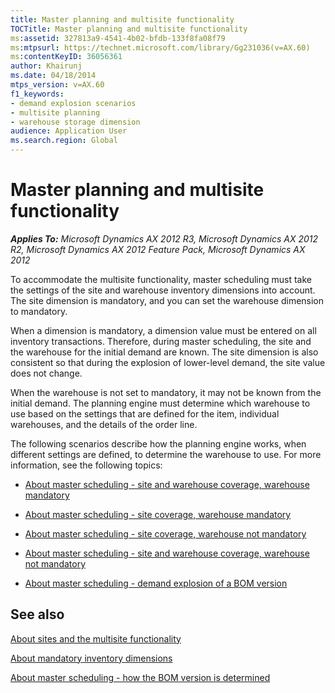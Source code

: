 ```yaml
---
title: Master planning and multisite functionality
TOCTitle: Master planning and multisite functionality
ms:assetid: 327813a9-4541-4b02-bfdb-133f8fa08f79
ms:mtpsurl: https://technet.microsoft.com/library/Gg231036(v=AX.60)
ms:contentKeyID: 36056361
author: Khairunj
ms.date: 04/18/2014
mtps_version: v=AX.60
f1_keywords:
- demand explosion scenarios
- multisite planning
- warehouse storage dimension
audience: Application User
ms.search.region: Global
---
```


# Master planning and multisite functionality 


_**Applies To:** Microsoft Dynamics AX 2012 R3, Microsoft Dynamics AX 2012 R2, Microsoft Dynamics AX 2012 Feature Pack, Microsoft Dynamics AX 2012_

To accommodate the multisite functionality, master scheduling must take the settings of the site and warehouse inventory dimensions into account. The site dimension is mandatory, and you can set the warehouse dimension to mandatory.

When a dimension is mandatory, a dimension value must be entered on all inventory transactions. Therefore, during master scheduling, the site and the warehouse for the initial demand are known. The site dimension is also consistent so that during the explosion of lower-level demand, the site value does not change.

When the warehouse is not set to mandatory, it may not be known from the initial demand. The planning engine must determine which warehouse to use based on the settings that are defined for the item, individual warehouses, and the details of the order line.

The following scenarios describe how the planning engine works, when different settings are defined, to determine the warehouse to use. For more information, see the following topics:

  - [About master scheduling - site and warehouse coverage, warehouse mandatory](about-master-scheduling-site-and-warehouse-coverage-warehouse-mandatory.md)

  - [About master scheduling - site coverage, warehouse mandatory](about-master-scheduling-site-coverage-warehouse-mandatory.md)

  - [About master scheduling - site coverage, warehouse not mandatory](about-master-scheduling-site-coverage-warehouse-not-mandatory.md)

  - [About master scheduling - site and warehouse coverage, warehouse not mandatory](about-master-scheduling-site-and-warehouse-coverage-warehouse-not-mandatory.md)

  - [About master scheduling - demand explosion of a BOM version](about-master-scheduling-demand-explosion-of-a-bom-version.md)

## See also

[About sites and the multisite functionality](about-sites-and-the-multisite-functionality.md)

[About mandatory inventory dimensions](about-mandatory-inventory-dimensions.md)

[About master scheduling - how the BOM version is determined](about-master-scheduling-how-the-bom-version-is-determined.md)

  


